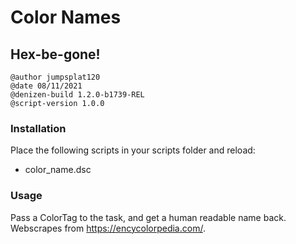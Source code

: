 # Color Names
## Hex-be-gone!

```
@author jumpsplat120
@date 08/11/2021
@denizen-build 1.2.0-b1739-REL
@script-version 1.0.0
```

### Installation
Place the following scripts in your scripts folder and reload:
   * color_name.dsc

### Usage
Pass a ColorTag to the task, and get a human readable name back. Webscrapes from https://encycolorpedia.com/.